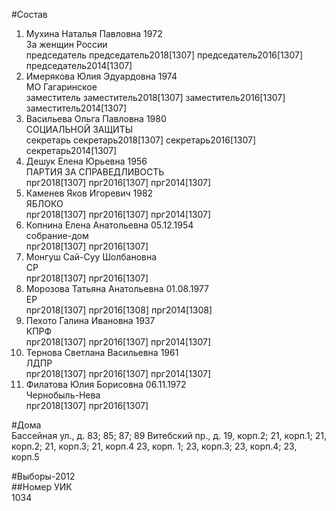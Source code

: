 #Состав  
1. Мухина Наталья Павловна 1972  
    За женщин России  
    председатель председатель2018[1307] председатель2016[1307] председатель2014[1307]  
2. Имерякова Юлия Эдуардовна 1974  
    МО Гагаринское  
    заместитель заместитель2018[1307] заместитель2016[1307] заместитель2014[1307]  
3. Васильева Ольга Павловна 1980  
    СОЦИАЛЬНОЙ ЗАЩИТЫ  
    секретарь секретарь2018[1307] секретарь2016[1307] секретарь2014[1307]  
4. Дешук Елена Юрьевна 1956  
    ПАРТИЯ ЗА СПРАВЕДЛИВОСТЬ  
    прг2018[1307] прг2016[1307] прг2014[1307]  
5. Каменев Яков Игоревич 1982  
    ЯБЛОКО  
    прг2018[1307] прг2016[1307] прг2014[1307]  
6. Копнина Елена Анатольевна 05.12.1954  
    собрание-дом  
    прг2018[1307] прг2016[1307]  
7. Монгуш Сай-Суу Шолбановна  
    СР  
    прг2018[1307] прг2016[1307]  
8. Морозова Татьяна Анатольевна 01.08.1977  
    ЕР  
    прг2018[1307] прг2016[1308] прг2014[1308]  
9. Пехото Галина Ивановна 1937  
    КПРФ  
    прг2018[1307] прг2016[1307] прг2014[1307]  
10. Тернова Светлана Васильевна 1961  
    ЛДПР  
    прг2018[1307] прг2016[1307] прг2014[1307]  
11. Филатова Юлия Борисовна 06.11.1972  
    Чернобыль-Нева  
    прг2018[1307] прг2016[1307]  
  
#Дома  
Бассейная ул., д. 83; 85; 87; 89 Витебский пр., д. 19, корп.2; 21, корп.1; 21, корп.2; 21, корп.З; 21, корп.4 23, корп. 1; 23, корп.З; 23, корп.4; 23, корп.5  
  
#Выборы-2012  
##Номер УИК  
1034  

